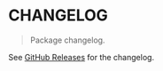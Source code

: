 # CHANGELOG

> Package changelog.

See [GitHub Releases](https://github.com/stdlib-js/stats-base-snanmskmin/releases) for the changelog.